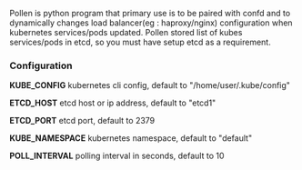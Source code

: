 Pollen is python program that primary use is to be paired with confd and to dynamically changes load balancer(eg : haproxy/nginx) configuration when kubernetes services/pods updated. 
Pollen stored list of kubes services/pods in etcd, so you must have setup etcd as a requirement.

### Configuration
**KUBE_CONFIG** kubernetes cli config, default to "/home/user/.kube/config"

**ETCD_HOST** etcd host or ip address, default to "etcd1"

**ETCD_PORT** etcd port, default to 2379

**KUBE_NAMESPACE** kubernetes namespace, default to "default"

**POLL_INTERVAL** polling interval in seconds, default to 10

